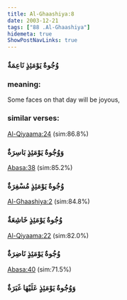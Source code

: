 ```yaml
---
title: Al-Ghaashiya:8
date: 2003-12-21
tags: ["88 .Al-Ghaashiya"]
hidemeta: true 
ShowPostNavLinks: true 
---
```

### وُجُوهٌ يَوْمَئِذٍ نَاعِمَةٌ
### meaning: 
Some faces on that day will be joyous,
### similar verses: 

[Al-Qiyaama:24](/75/24) (sim:86.8%)

### وَوُجُوهٌ يَوْمَئِذٍ بَاسِرَةٌ

[Abasa:38](/80/38) (sim:85.2%)

### وُجُوهٌ يَوْمَئِذٍ مُسْفِرَةٌ

[Al-Ghaashiya:2](/88/2) (sim:84.8%)

### وُجُوهٌ يَوْمَئِذٍ خَاشِعَةٌ

[Al-Qiyaama:22](/75/22) (sim:82.0%)

### وُجُوهٌ يَوْمَئِذٍ نَاضِرَةٌ

[Abasa:40](/80/40) (sim:71.5%)

### وَوُجُوهٌ يَوْمَئِذٍ عَلَيْهَا غَبَرَةٌ
